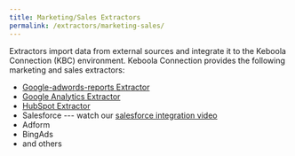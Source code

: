 ```yaml
---
title: Marketing/Sales Extractors 
permalink: /extractors/marketing-sales/
---
```


Extractors import data from external sources and integrate it to the Keboola Connection (KBC) environment.
Keboola Connection provides the following marketing and sales extractors:

- [Google-adwords-reports Extractor](/extractors/marketing-sales/google-adwords-reports/) 
- [Google Analytics Extractor](/extractors/marketing-sales/google-analytics/) 
- [HubSpot Extractor](/extractors/marketing-sales/hubspot/) 
- Salesforce --- watch our [salesforce integration video](https://www.youtube.com/watch?v=BVghRK2xrQo) 
- Adform
- BingAds
- and others
